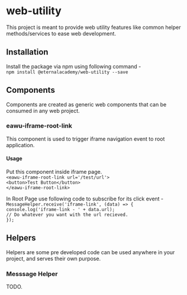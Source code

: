 # web-utility
This project is meant to provide web utility features like common helper methods/services to ease web development.

## Installation
Install the package via npm using following command -<br/>
`npm install @eternalacademy/web-utility --save`

## Components
Components are created as generic web components that can be consumed in any web project.

### eawu-iframe-root-link
This component is used to trigger iframe navigation event to root application.

#### Usage
Put this component inside iframe page.<br/>
`<eawu-iframe-root-link url='/test/url'>`<br/>
  `<button>Test Button</button>`<br/>
`</eawu-iframe-root-link>`<br/>

In Root Page use following code to subscribe for its click event -<br/>
`MessageHelper.receive('iframe-link', (data) => {`<br/>
    `console.log('iframe-link - ' + data.url);`<br/>
    `// Do whatever you want with the url recieved.`<br/>
  `});`



## Helpers
Helpers are some pre developed code can be used anywhere in your project, and serves their own purpose.

### Messsage Helper
TODO.
